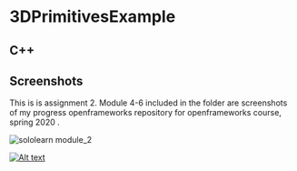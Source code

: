 # 3DPrimitivesExample

## C++

## Screenshots

This is is assignment 2. Module 4-6 included in the folder are screenshots of my progress openframeworks repository for openframeworks course, spring 2020 .

![sololearn module_2](https://user-images.githubusercontent.com/53446518/73769295-6c650a80-4748-11ea-8904-fec9e3e9d3eb.PNG)

[![Alt text](https://img.youtube.com/vi/gq-CN0aJnmE/0.jpg)](https://www.youtube.com/watch?v=gq-CN0aJnmE)
